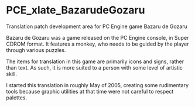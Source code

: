 # PCE_xlate_BazarudeGozaru
Translation patch development area for PC Engine game Bazaru de Gozaru

Bazaru de Gozaru was a game released on the PC Engine console, in Super CDROM format.
It features a monkey, who needs to be guided by the player through various puzzles.

The items for translation in this game are primarily icons and signs, rather than text.
As such, it is more suited to a person with some level of artistic skill.

I started this translation in roughly May of 2005, creating some rudimentary tools
because graphic utilities at that time were not careful to respect palettes.

